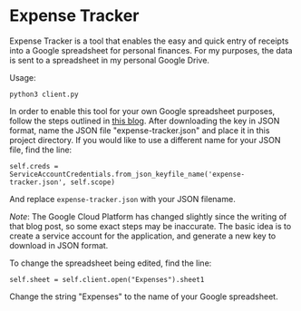 # Expense Tracker

Expense Tracker is a tool that enables the easy and quick entry of receipts into a Google spreadsheet for personal finances. For my purposes, the data is sent to a spreadsheet in my personal Google Drive.

Usage:

```python3 client.py```

In order to enable this tool for your own Google spreadsheet purposes, follow the steps outlined in [this blog](https://www.analyticsvidhya.com/blog/2020/07/read-and-update-google-spreadsheets-with-python/). After downloading the key in JSON format, name the JSON file "expense-tracker.json" and place it in this project directory. If you would like to use a different name for your JSON file, find the line:

```
self.creds = ServiceAccountCredentials.from_json_keyfile_name('expense-tracker.json', self.scope)
```

And replace `expense-tracker.json` with your JSON filename.

*Note*: The Google Cloud Platform has changed slightly since the writing of that blog post, so some exact steps may be inaccurate. The basic idea is to create a service account for the application, and generate a new key to download in JSON format.

To change the spreadsheet being edited, find the line:

```
self.sheet = self.client.open("Expenses").sheet1
```

Change the string "Expenses" to the name of your Google spreadsheet.
